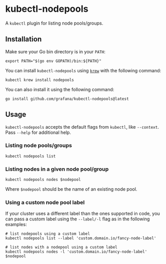 # kubectl-nodepools
A `kubectl` plugin for listing node pools/groups.

## Installation
Make sure your Go bin directory is in your `PATH`:

```shell
export PATH="$(go env GOPATH)/bin:${PATH}"
```

You can install `kubectl-nodepools` using [`krew`](https://krew.sigs.k8s.io/) with the following command:

```shell
kubectl krew install nodepools
```

You can also install it using the following command:

```
go install github.com/grafana/kubectl-nodepools@latest
```

## Usage
`kubectl-nodepools` accepts the default flags from `kubectl`, like `--context`.
Pass `--help` for additional help.

### Listing node pools/groups
```shell
kubectl nodepools list
```

### Listing nodes in a given node pool/group
```shell
kubectl nodepools nodes $nodepool
```

Where `$nodepool` should be the name of an existing node pool.

### Using a custom node pool label
If your cluster uses a different label than the ones supported in code, you can pass a custom label using the `--label/-l` flag as in the following examples:

```shell
# list nodepools using a custom label
kubectl nodepools list --label 'custom.domain.io/fancy-node-label'

# list nodes with a nodepool using a custom label
kubectl nodepools nodes -l 'custom.domain.io/fancy-node-label' $nodepool
```
